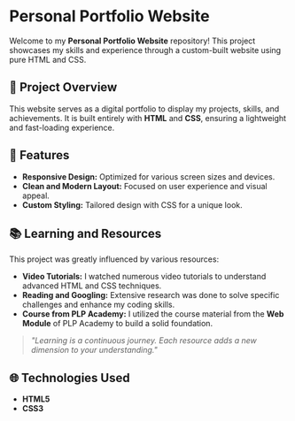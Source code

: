 # Personal Portfolio Website

Welcome to my **Personal Portfolio Website** repository! This project showcases my skills and experience through a custom-built website using pure HTML and CSS.

## 🎨 **Project Overview**

This website serves as a digital portfolio to display my projects, skills, and achievements. It is built entirely with **HTML** and **CSS**, ensuring a lightweight and fast-loading experience.

## 🚀 **Features**

- **Responsive Design:** Optimized for various screen sizes and devices.
- **Clean and Modern Layout:** Focused on user experience and visual appeal.
- **Custom Styling:** Tailored design with CSS for a unique look.

## 📚 **Learning and Resources**

This project was greatly influenced by various resources:

- **Video Tutorials:** I watched numerous video tutorials to understand advanced HTML and CSS techniques.
- **Reading and Googling:** Extensive research was done to solve specific challenges and enhance my coding skills.
- **Course from PLP Academy:** I utilized the course material from the **Web Module** of PLP Academy to build a solid foundation.

> *"Learning is a continuous journey. Each resource adds a new dimension to your understanding."*

## 🌐 **Technologies Used**

- **HTML5**
- **CSS3**


